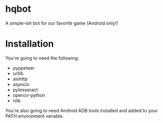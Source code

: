 # hqbot
A simple-ish bot for our favorite game (Android only!)

# Installation
You're going to need the following:
- pyppeteer
- urllib
- aiohttp
- asyncio
- pytesseract
- opencv-python
- nltk

You're also going to need Android ADB tools installed and added to your PATH environment variable.
